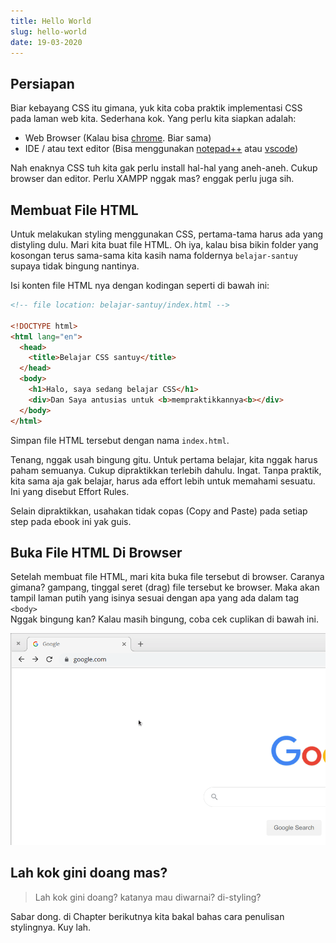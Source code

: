 ```yaml
---
title: Hello World
slug: hello-world
date: 19-03-2020
---
```


## Persiapan

Biar kebayang CSS itu gimana, yuk kita coba praktik implementasi CSS pada laman web kita. Sederhana kok. Yang perlu kita siapkan adalah:

- Web Browser (Kalau bisa [chrome](https://www.google.com/chrome/). Biar sama)
- IDE / atau text editor (Bisa menggunakan [notepad++](https://notepad-plus-plus.org/) atau [vscode](https://code.visualstudio.com/))


Nah enaknya CSS tuh kita gak perlu install hal-hal yang aneh-aneh. Cukup browser dan editor. Perlu XAMPP nggak mas? enggak perlu juga sih.


## Membuat File HTML

Untuk melakukan styling menggunakan CSS, pertama-tama harus ada yang distyling dulu. Mari kita buat file HTML. Oh iya, kalau bisa bikin folder yang kosongan terus sama-sama kita kasih nama foldernya `belajar-santuy` supaya tidak bingung nantinya.  

Isi konten file HTML nya dengan kodingan seperti di bawah ini: 

```html
<!-- file location: belajar-santuy/index.html -->

<!DOCTYPE html>
<html lang="en">
  <head>
    <title>Belajar CSS santuy</title>
  </head>
  <body>
    <h1>Halo, saya sedang belajar CSS</h1>
    <div>Dan Saya antusias untuk <b>mempraktikkannya<b></div>
  </body>
</html>
```

Simpan file HTML tersebut dengan nama `index.html`.

Tenang, nggak usah bingung gitu. Untuk pertama belajar, kita nggak harus paham semuanya. Cukup dipraktikkan terlebih dahulu. Ingat. Tanpa praktik, kita sama aja gak belajar, harus ada effort lebih untuk memahami sesuatu. Ini yang disebut Effort Rules.

Selain dipraktikkan, usahakan tidak copas (Copy and Paste) pada setiap step pada ebook ini yak guis.


## Buka File HTML Di Browser 

Setelah membuat file HTML, mari kita buka file tersebut di browser. Caranya gimana? gampang, tinggal seret (drag) file tersebut ke browser. Maka akan tampil laman putih yang isinya sesuai dengan apa yang ada dalam tag `<body>`   
Nggak bingung kan? Kalau masih bingung, coba cek cuplikan di bawah ini.

![cara membuka file html di browser](./images/drag-to-browser.gif)


## Lah kok gini doang mas?

> Lah kok gini doang? katanya mau diwarnai? di-styling? 

Sabar dong. di Chapter berikutnya kita bakal bahas cara penulisan stylingnya. Kuy lah.

